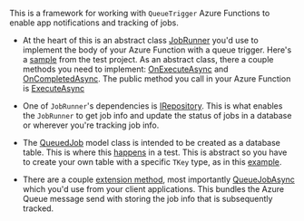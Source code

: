 This is a framework for working with `QueueTrigger` Azure Functions to enable app notifications and tracking of jobs.

- At the heart of this is an abstract class [JobRunner](https://github.com/adamfoneil/QueuedJobsLibrary/blob/master/QueuedJobs.Library/Abstract/JobRunner.cs) you'd use to implement the body of your Azure Function with a queue trigger. Here's a [sample](https://github.com/adamfoneil/QueuedJobsLibrary/blob/master/Testing/SampleJob.cs#L34) from the test project. As an abstract class, there a couple methods you need to implement: [OnExecuteAsync](https://github.com/adamfoneil/QueuedJobsLibrary/blob/master/QueuedJobs.Library/Abstract/JobRunner.cs#L24) and [OnCompletedAsync](https://github.com/adamfoneil/QueuedJobsLibrary/blob/master/QueuedJobs.Library/Abstract/JobRunner.cs#L29). The public method you call in your Azure Function is [ExecuteAsync](https://github.com/adamfoneil/QueuedJobsLibrary/blob/master/QueuedJobs.Library/Abstract/JobRunner.cs#L34)

- One of `JobRunner`'s dependencies is [IRepository](https://github.com/adamfoneil/QueuedJobsLibrary/blob/master/QueuedJobs.Library/Interfaces/IRepository.cs). This is what enables the `JobRunner` to get job info and update the status of jobs in a database or wherever you're tracking job info.

- The [QueuedJob](https://github.com/adamfoneil/QueuedJobsLibrary/blob/master/QueuedJobs.Library/Models/QueuedJob.cs) model class is intended to be created as a database table. This is where this [happens](https://github.com/adamfoneil/QueuedJobsLibrary/blob/master/Testing/SampleJob.cs#L87) in a test. This is abstract so you have to create your own table with a specific `TKey` type, as in this [example](https://github.com/adamfoneil/QueuedJobsLibrary/blob/master/Testing/SampleJob.cs#L62).

- There are a couple [extension method](https://github.com/adamfoneil/QueuedJobsLibrary/blob/master/QueuedJobs.Library/Extensions/QueueClientExtensions.cs), most importantly [QueueJobAsync](https://github.com/adamfoneil/QueuedJobsLibrary/blob/master/QueuedJobs.Library/Extensions/QueueClientExtensions.cs#L26) which you'd use from your client applications. This bundles the Azure Queue message send with storing the job info that is subsequently tracked.
